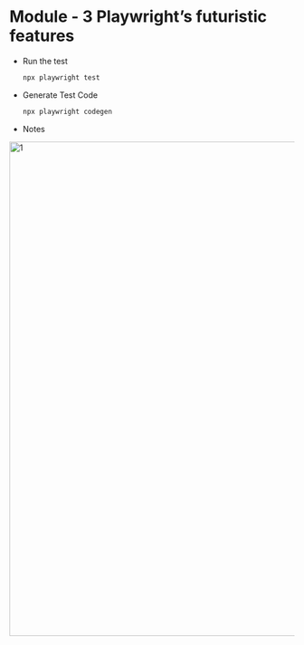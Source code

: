 # Module - 3 Playwright’s futuristic features

- Run the test

  ```bash
  npx playwright test
  ```

- Generate Test Code

  ```bash
  npx playwright codegen
  ```

- Notes
<img width="873" alt="1" src="https://user-images.githubusercontent.com/63374020/192423420-2c6b438a-056c-487b-91b2-592d204cddcc.png">
